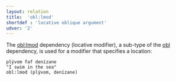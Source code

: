 ```yaml
---
layout: relation
title:  'obl:lmod'
shortdef : 'locative oblique argument'
udver: '2'
---
```


The [obl:lmod]() dependency (locative modifier), a sub-type of the [obl]() dependency, is used for a modifier that specifies a location:

~~~ sdparse
plývom faf denízane 
"I swim in the sea"
obl:lmod (plývom, denízane)  
~~~ 
<!-- Interlanguage links updated Ne 5. května 2024, 18:21:38 CEST -->

